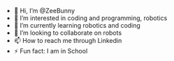 - 👋 Hi, I’m @ZeeBunny
- 👀 I’m interested in coding and programming, robotics
- 🌱 I’m currently learning robotics and coding
- 💞️ I’m looking to collaborate on robots
- 📫 How to reach me through Linkedin
- ⚡ Fun fact: I am in School

<!---
ZeeBunny/ZeeBunny is a ✨ special ✨ repository because its `README.md` (this file) appears on your GitHub profile.
You can click the Preview link to take a look at your changes.
--->

